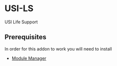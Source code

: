 # USI-LS
USI Life Support

## Prerequisites

In order for this addon to work you will need to install

* [Module Manager](http://forum.kerbalspaceprogram.com/threads/55219)
